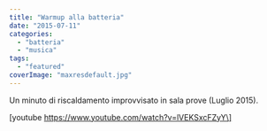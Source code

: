 ```yaml
---
title: "Warmup alla batteria"
date: "2015-07-11"
categories: 
  - "batteria"
  - "musica"
tags: 
  - "featured"
coverImage: "maxresdefault.jpg"
---
```


Un minuto di riscaldamento improvvisato in sala prove (Luglio 2015).

\[youtube https://www.youtube.com/watch?v=lVEKSxcFZyY\]
